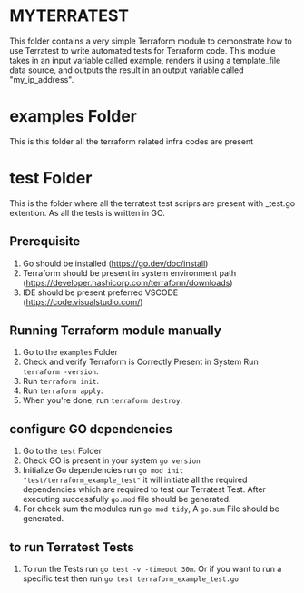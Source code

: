 # MYTERRATEST

This folder contains a very simple Terraform module to demonstrate how to use Terratest to write automated tests for Terraform code. This module takes in an input variable called example, renders it using a template_file data source, and outputs the result in an output variable called "my_ip_address".

# examples Folder

This is this folder all the terraform related infra codes are present

# test Folder

This is the folder where all the terratest test scriprs are present with _test.go extention. As all the tests is written in GO. 

## Prerequisite 

1. Go should be installed (https://go.dev/doc/install)
1. Terraform should be present in system environment path (https://developer.hashicorp.com/terraform/downloads)
1. IDE should be present preferred VSCODE (https://code.visualstudio.com/)

## Running Terraform module manually

1. Go to the `examples` Folder
1. Check and verify Terraform is Correctly Present in System Run `terraform -version`.
1. Run `terraform init`.
1. Run `terraform apply`.
1. When you're done, run `terraform destroy`.

##  configure GO dependencies

1. Go to the `test` Folder
1. Check GO is present in your system `go version`
1. Initialize Go dependencies run `go mod init "test/terraform_example_test"` it will initiate all the required dependencies which are required to test our Terratest Test. After executing successfully `go.mod` file should be generated. 
1. For chcek sum the modules run `go mod tidy`, A `go.sum` File should be generated. 

## to run Terratest Tests
1.  To run the Tests run `go test -v -timeout 30m`. Or if you want to run a specific test then run `go test terraform_example_test.go`


